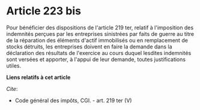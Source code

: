 # Article 223 bis

Pour bénéficier des dispositions de l'article 219 ter, relatif à l'imposition des indemnités perçues par les entreprises
sinistrées par faits de guerre au titre de la réparation des éléments d'actif immobilisés ou en remplacement de stocks
détruits, les entreprises doivent en faire la demande dans la déclaration des résultats de l'exercice au cours duquel
lesdites indemnités sont versées et apporter, à l'appui de leur demande, toutes justifications utiles.

**Liens relatifs à cet article**

_Cite_:

  - Code général des impôts, CGI. - art. 219 ter (V)
